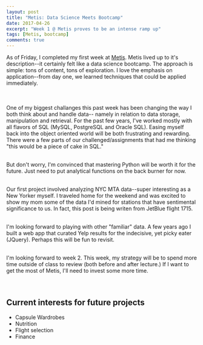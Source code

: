 ```yaml
---
layout: post
title: "Metis: Data Science Meets Bootcamp"
date: 2017-04-26
excerpt: "Week 1 @ Metis proves to be an intense ramp up"
tags: [Metis, bootcamp]
comments: true
---
```


As of Friday, I completed my first week at <a href="www.thisismetis.com">Metis</a>.  Metis
lived up to it's description--it certainly
felt like a data science bootcamp.  The approach is simple:
tons of content, tons of exploration.  I love the emphasis
on application--from day one, we learned techniques that 
could be applied immediately.


<br>
<br>
One of my biggest challanges this past week
has been changing the way I both think about and handle data--
namely in relation to data storage, manipulation and retrieval.  
For the past few years, I've worked mostly with all flavors of SQL 
(MySQL, PostgreSQL and Oracle SQL).  Easing myself back into 
the object oriented world will be both frustrating and rewarding.  
There were a few parts of our challenged/assignments
that had me thinking "this would be a piece of cake in SQL."  
<br>
<br>


But don't worry, I'm convinced that mastering Python
will be worth it for the future.  Just need to put analytical 
functions on the back burner for now.
<br>
<br>


Our first project involved analyzing NYC MTA data--super interesting
as a New Yorker myself.  I traveled home for the weekend and
was excited to show my mom some of the data I'd mined for 
stations that have sentimental significance to us.  In fact, this
post is being writen from JetBlue flight 1715.
<br>
<br>

I'm looking forward to playing with other "familiar" data.  A few years ago
I built a web app that curated Yelp results for the indecisive, yet
picky eater (JQuery).  Perhaps this will be fun to revisit.
<br>
<br>


I'm looking forward to week 2.  This week, my strategy will be to spend
more time outside of class to review (both before and after lecture.)  If I want
to get the most of Metis, I'll need to invest some more time.  
<br>
<br>


## Current interests for future projects
* Capsule Wardrobes
* Nutrition
* Flight selection
* Finance

